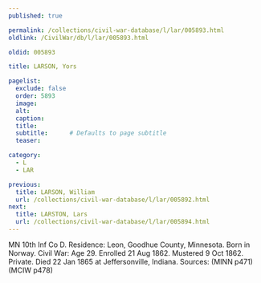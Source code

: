 ```yaml
---
published: true

permalink: /collections/civil-war-database/l/lar/005893.html
oldlink: /CivilWar/db/l/lar/005893.html

oldid: 005893

title: LARSON, Yors

pagelist:
  exclude: false
  order: 5893
  image: 
  alt:
  caption:
  title:
  subtitle:      # Defaults to page subtitle
  teaser:

category: 
  - L 
  - LAR

previous:
  title: LARSON, William
  url: /collections/civil-war-database/l/lar/005892.html  
next:
  title: LARSTON, Lars
  url: /collections/civil-war-database/l/lar/005894.html   
---
```

MN 10th Inf Co D. Residence: Leon, Goodhue County, Minnesota. Born in Norway. Civil War: Age 29. Enrolled 21 Aug 1862. Mustered 9 Oct 1862. Private. Died 22 Jan 1865 at Jeffersonville, Indiana. Sources: (MINN p471) (MCIW p478)
